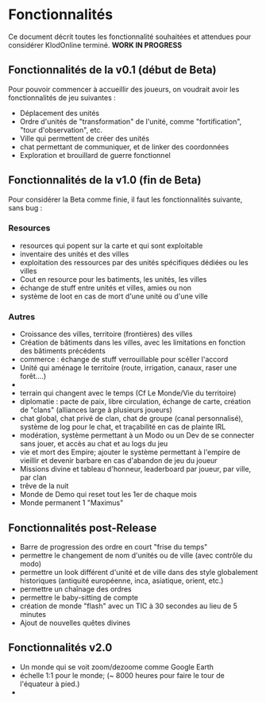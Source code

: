 # Fonctionnalités
Ce document décrit toutes les fonctionnalité souhaitées et attendues pour considérer KlodOnline terminé.
**WORK IN PROGRESS**
## Fonctionnalités de la v0.1 (début de Beta)
Pour pouvoir commencer à accueillir des joueurs, on voudrait avoir les fonctionnalités de jeu suivantes :
 - Déplacement des unités
 - Ordre d'unités de "transformation" de l'unité, comme "fortification", "tour d'observation", etc.
 - Ville qui permettent de créer des unités
 - chat permettant de communiquer, et de linker des coordonnées
 - Exploration et brouillard de guerre fonctionnel

## Fonctionnalités de la v1.0 (fin de Beta)
Pour considérer la Beta comme finie, il faut les fonctionnalités suivante, sans bug :
### Resources
 - resources qui popent sur la carte et qui sont exploitable
 - inventaire des unités et des villes
 - exploitation des ressources par des unités spécifiques dédiées ou les villes
 - Cout en resource pour les batiments, les unités, les villes
 - échange de stuff entre unités et villes, amies ou non
 - système de loot en cas de mort d'une unité ou d'une ville
### Autres
 - Croissance des villes, territoire (frontières) des villes 
 - Création de bâtiments dans les villes, avec les limitations en fonction des bâtiments précédents
 - commerce : échange de stuff verrouillable pour scéller l'accord
 - Unité qui aménage le territoire (route, irrigation, canaux, raser une forêt....)
 - 
 - terrain qui changent avec le temps (Cf Le Monde/Vie du territoire)
 - diplomatie : pacte de paix, libre circulation, échange de carte, création de "clans" (alliances large à plusieurs joueurs)
 - chat global, chat privé de clan, chat de groupe (canal personnalisé), système de log pour le chat, et traçabilité en cas de plainte IRL
 - modération, système permettant à un Modo ou un Dev de se connecter sans jouer, et accès au chat et au logs du jeu
 - vie et mort des Empire; ajouter le système permettant à l'empire de vieillir et devenir barbare en cas d'abandon de jeu du joueur
 - Missions divine et tableau d'honneur, leaderboard par joueur, par ville, par clan
 - trêve de la nuit
 - Monde de Demo qui reset tout les 1er de chaque mois
 - Monde permanent 1 "Maximus"

## Fonctionnalités post-Release
 - Barre de progression des ordre en court "frise du temps"
 - permettre le changement de nom d'unités ou de ville (avec contrôle du modo)
 - permettre un look différent d'unité et de ville dans des style globalement historiques (antiquité européenne, inca, asiatique, orient, etc.)
 - permettre un chaînage des ordres
 - permettre le baby-sitting de compte
 - création de monde "flash" avec un TIC à 30 secondes au lieu de 5 minutes
 - Ajout de nouvelles quêtes divines

## Fonctionnalités v2.0
 - Un monde qui se voit zoom/dezoome comme Google Earth
 - échelle 1:1 pour le monde; (~ 8000 heures pour faire le tour de l'équateur à pied.)
 - 